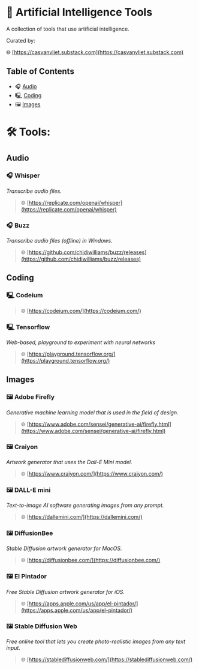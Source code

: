 # 🔧 Artificial Intelligence Tools

A collection of tools that use artificial intelligence.

Curated by:

🌐 [https://casvanvliet.substack.com](https://casvanvliet.substack.com)

## Table of Contents

- 🎧 [Audio](#audio)
- 🖳 [Coding](#coding)
- 🖼 [Images](#images)

# 🛠️ Tools:

## Audio

### 🎧 Whisper

*Transcribe audio files.*

> 🌐 [https://replicate.com/openai/whisper](https://replicate.com/openai/whisper)

### 🎧 Buzz

*Transcribe audio files (offline) in Windows.*

> 🌐 [https://github.com/chidiwilliams/buzz/releases](https://github.com/chidiwilliams/buzz/releases)

## Coding

### 🖳 Codeium

> 🌐 [https://codeium.com/](https://codeium.com/)

### 🖳 Tensorflow

*Web-based, playground to experiment with neural networks*

> 🌐 [https://playground.tensorflow.org/](https://playground.tensorflow.org/)

## Images

### 🖼 Adobe Firefly

*Generative machine learning model that is used in the field of design.*

> 🌐 [https://www.adobe.com/sensei/generative-ai/firefly.html](https://www.adobe.com/sensei/generative-ai/firefly.html)

### 🖼 Craiyon

*Artwork generator that uses the Dall-E Mini model.*

> 🌐 [https://www.craiyon.com/](https://www.craiyon.com/)

### 🖼 DALL-E mini

*Text-to-image AI software generating images from any prompt.*

> 🌐 [https://dallemini.com/](https://dallemini.com/)

### 🖼 DiffusionBee

*Stable Diffusion artwork generator for MacOS.*

> 🌐 [https://diffusionbee.com/](https://diffusionbee.com/)

### 🖼 El Pintador

*Free Stable Diffusion artwork generator for iOS.*

> 🌐 [https://apps.apple.com/us/app/el-pintador/](https://apps.apple.com/us/app/el-pintador/)

### 🖼 Stable Diffusion Web

*Free online tool that lets you create photo-realistic images from any text input.*

> 🌐 [https://stablediffusionweb.com/](https://stablediffusionweb.com/)
